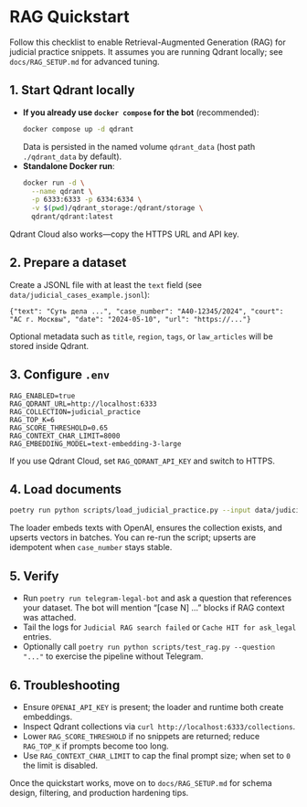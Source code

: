 # RAG Quickstart

Follow this checklist to enable Retrieval-Augmented Generation (RAG) for judicial practice snippets.
It assumes you are running Qdrant locally; see `docs/RAG_SETUP.md` for advanced tuning.

## 1. Start Qdrant locally
- **If you already use `docker compose` for the bot** (recommended):
  ```bash
  docker compose up -d qdrant
  ```
  Data is persisted in the named volume `qdrant_data` (host path `./qdrant_data` by default).
- **Standalone Docker run**:
  ```bash
  docker run -d \
    --name qdrant \
    -p 6333:6333 -p 6334:6334 \
    -v $(pwd)/qdrant_storage:/qdrant/storage \
    qdrant/qdrant:latest
  ```
Qdrant Cloud also works—copy the HTTPS URL and API key.

## 2. Prepare a dataset
Create a JSONL file with at least the `text` field (see `data/judicial_cases_example.jsonl`):
```jsonl
{"text": "Суть дела ...", "case_number": "A40-12345/2024", "court": "АС г. Москвы", "date": "2024-05-10", "url": "https://..."}
```
Optional metadata such as `title`, `region`, `tags`, or `law_articles` will be stored inside Qdrant.

## 3. Configure `.env`
```env
RAG_ENABLED=true
RAG_QDRANT_URL=http://localhost:6333
RAG_COLLECTION=judicial_practice
RAG_TOP_K=6
RAG_SCORE_THRESHOLD=0.65
RAG_CONTEXT_CHAR_LIMIT=8000
RAG_EMBEDDING_MODEL=text-embedding-3-large
```
If you use Qdrant Cloud, set `RAG_QDRANT_API_KEY` and switch to HTTPS.

## 4. Load documents
```bash
poetry run python scripts/load_judicial_practice.py --input data/judicial_cases_example.jsonl
```
The loader embeds texts with OpenAI, ensures the collection exists, and upserts vectors in batches.
You can re-run the script; upserts are idempotent when `case_number` stays stable.

## 5. Verify
- Run `poetry run telegram-legal-bot` and ask a question that references your dataset. The bot will
  mention “[case N] ...” blocks if RAG context was attached.
- Tail the logs for `Judicial RAG search failed` or `Cache HIT for ask_legal` entries.
- Optionally call `poetry run python scripts/test_rag.py --question "..."` to exercise the pipeline
  without Telegram.

## 6. Troubleshooting
- Ensure `OPENAI_API_KEY` is present; the loader and runtime both create embeddings.
- Inspect Qdrant collections via `curl http://localhost:6333/collections`.
- Lower `RAG_SCORE_THRESHOLD` if no snippets are returned; reduce `RAG_TOP_K` if prompts become too
  long.
- Use `RAG_CONTEXT_CHAR_LIMIT` to cap the final prompt size; when set to `0` the limit is disabled.

Once the quickstart works, move on to `docs/RAG_SETUP.md` for schema design, filtering, and
production hardening tips.
